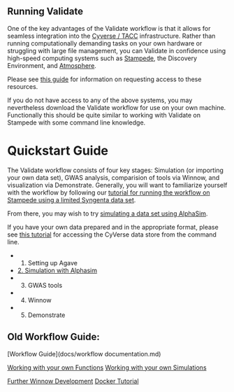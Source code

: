 ## Running Validate

One of the key advantages of the Validate workflow is that it allows for seamless integration into the [Cyverse / TACC](docs/Intro_to_CyVerse.md) infrastructure. Rather than running computationally demanding tasks on your own hardware or struggling with large file management, you can Validate in confidence using high-speed computing systems such as [Stampede](docs/Stampede-guide.md), the Discovery Environment, and [Atmosphere](docs/Validate_on_Atmosphere.md).

Please see [this guide](docs/Account-setup.md) for information on requesting access to these resources.

If you do not have access to any of the above systems, you may nevertheless download the Validate workflow for use on your own machine. Functionally this should be quite similar to working with Validate on Stampede with some command line knowledge.

# Quickstart Guide

The Validate workflow consists of four key stages: Simulation (or importing your own data set), GWAS analysis, comparision of tools via Winnow, and visualization via Demonstrate. Generally, you will want to familiarize yourself with the workflow by following our [tutorial for running the workflow on Stampede using a limited Syngenta data set](docs/syngenta_stampede.md).

From there, you may wish to try [simulating a data set using AlphaSim](docs/alphasim.md).

If you have your own data prepared and in the appropriate format, please see [this tutorial](docs/datastore.md) for accessing the CyVerse data store from the command line.

* 1. Setting up Agave
* [2. Simulation with Alphasim](docs/alphasim.md)
* 3. GWAS tools
* 4. Winnow
* 5. Demonstrate

## Old Workflow Guide:

[Workflow Guide](docs/workflow documentation.md) 

[Working with your own Functions](docs/Your_functions.md)
[Working with your own Simulations](docs/Your_sims.md)

[Further Winnow Development](docs/Winnow_develop.md)
[Docker Tutorial](docs/docker_info/Docker_Tutorial.md)


